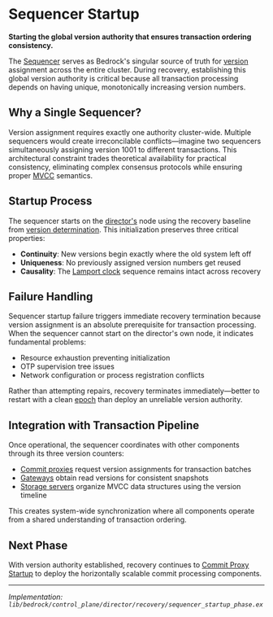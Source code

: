 # Sequencer Startup

**Starting the global version authority that ensures transaction ordering consistency.**

The [Sequencer](../../components/data-plane/sequencer.md) serves as Bedrock's singular source of truth for [version](../../glossary.md#version) assignment across the entire cluster. During recovery, establishing this global version authority is critical because all transaction processing depends on having unique, monotonically increasing version numbers.

## Why a Single Sequencer?

Version assignment requires exactly one authority cluster-wide. Multiple sequencers would create irreconcilable conflicts—imagine two sequencers simultaneously assigning version 1001 to different transactions. This architectural constraint trades theoretical availability for practical consistency, eliminating complex consensus protocols while ensuring proper [MVCC](../../glossary.md#multi-version-concurrency-control) semantics.

## Startup Process

The sequencer starts on the [director's](../../glossary.md#director) node using the recovery baseline from [version determination](version-determination.md). This initialization preserves three critical properties:

- **Continuity**: New versions begin exactly where the old system left off
- **Uniqueness**: No previously assigned version numbers get reused  
- **Causality**: The [Lamport clock](../../glossary.md#lamport-clock) sequence remains intact across recovery

## Failure Handling

Sequencer startup failure triggers immediate recovery termination because version assignment is an absolute prerequisite for transaction processing. When the sequencer cannot start on the director's own node, it indicates fundamental problems:

- Resource exhaustion preventing initialization
- OTP supervision tree issues
- Network configuration or process registration conflicts

Rather than attempting repairs, recovery terminates immediately—better to restart with a clean [epoch](../../glossary.md#epoch) than deploy an unreliable version authority.

## Integration with Transaction Pipeline

Once operational, the sequencer coordinates with other components through its three version counters:

- [Commit proxies](../../components/data-plane/commit-proxy.md) request version assignments for transaction batches
- [Gateways](../../components/infrastructure/gateway.md) obtain read versions for consistent snapshots
- [Storage servers](../../components/data-plane/storage.md) organize MVCC data structures using the version timeline

This creates system-wide synchronization where all components operate from a shared understanding of transaction ordering.

## Next Phase

With version authority established, recovery continues to [Commit Proxy Startup](proxy-startup.md) to deploy the horizontally scalable commit processing components.

---
*Implementation: `lib/bedrock/control_plane/director/recovery/sequencer_startup_phase.ex`*

